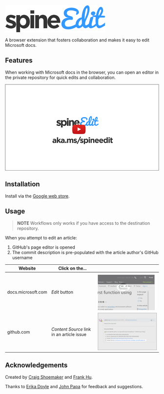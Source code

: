 <a name="introduction"></a>

![SpineEdit](spineedit-logo.png)

A browser extension that fosters collaboration and makes it easy to edit Microsoft docs.

## Features

When working with Microsoft docs in the browser, you can open an editor in the private repository for quick edits and collaboration.

[![Video thumbnail](video-thumb.png)](https://youtu.be/7yHEUnbjJHc)

## Installation

Install via the [Google web store](https://chrome.google.com/webstore/detail/spineedit/llhlgkbkfdfcbjbfnnakfpgmemopbbnf).

## Usage

> **NOTE** Workflows only works if you have access to the destination repository.

When you attempt to edit an article:

1. GitHub's page editor is opened
1. The commit description is pre-populated with the article author's GitHub username

| Website | Click on the... | |
|---------|-----------------| --- |
| docs.microsoft.com | *Edit* button | ![Example: Click the edit button to open the editor](440x280.png)|
| github.com | _Content Source_ link in an article issue | ![Example: Click the Content Source link to open the editor](440x280-github.png)|

## Acknowledgements

Created by [Craig Shoemaker](https://github.com/craigshoemaker) and [Frank Hu](https://github.com/frankhu-msft).

Thanks to [Erika Doyle](https://github.com/erikadoyle) and [John Papa](https://github.com/johnpapa) for feedback and suggestions.
